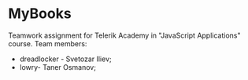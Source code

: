 # MyBooks
Teamwork assignment for Telerik Academy in "JavaScript Applications" course.
Team members:

 * dreadlocker - Svetozar Iliev;
 * lowry- Taner Osmanov;


